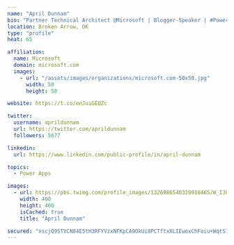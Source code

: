 ```yaml
---
name: "April Dunnam"
bio: "Partner Technical Architect @Microsoft | Blogger-Speaker | #PowerApps, #PowerAutomate, #Office365, #SharePoint | #WIT | #Karaoke Queen"
location: Broken Arrow, OK
type: "profile"
heat: 65

affiliation:
  name: Microsoft
  domain: microsoft.com
  images:
    - url: "/assets/images/organizations/microsoft.com-50x50.jpg"
      width: 50
      height: 50

website: https://t.co/enJuiGEQZc

twitter:
  username: aprildunnam
  url: https://twitter.com/aprildunnam
  followers: 5677

linkedin:
  url: https://www.linkedin.com/public-profile/in/april-dunnam

topics:
  - Power Apps

images:
  - url: https://pbs.twimg.com/profile_images/1326986540329918465/W_IJ6Ih2_400x400.jpg
    width: 400
    height: 400
    isCached: true
    title: "April Dunnam"

secured: "nscjQ9STVCN84E5tH3RFYVzxNFKpCA9OkUi8PCTftxXLIEwoxChFoiu+WqtS16lgfTC/nd3BUKwwpOLD7GO6IlqQiDOH7//lr6kDIqi8uSkLTI4+izDYKP4LqzwegbgnvjIbexM5aSWgiWfS5LYn43DdgsRPZ7gEVNg8THfJRWid/QtctcFgEIXvhlaIYXqGvuk4z5jMfjMJLcL8b2RTxdTcg8DwENN/ck1ZoEA9NVgTghsYJvyEZ4HnPFXZYUzJCpUZv4G3K0p9a4W3i/igN1p3VOrqrtEIj2edXiL1pSS6hq6RRLMewF7r4sBfakyxU16FbTtPqfE5B+HSmSZEQ+AQTI5fhPu9OAQJQCp9Qk3swxInrd3Z7WC4U9PzXunNGiwX/R9KSgFrLBY6uZXMkliXTZvdC/6VE8PgGJTx8G0=;oiKowFVhLmzk4XuDPQp4xA=="
---
```


